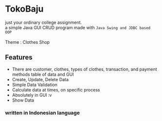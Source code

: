 # TokoBaju
just your ordinary college assignment.<br>
a simple Java GUI CRUD program made with `Java Swing and JDBC based OOP` <br>
<br>Theme : Clothes Shop

## Features
- There are customer, clothes, types of clothes, transaction, and payment methods table of data and GUI
- Create, Update, Delete Data
- Simple Data Validation
- Calculate data at times, on specific process
- Absolutely in GUI :v
- Show Data

### written in Indonesian language
